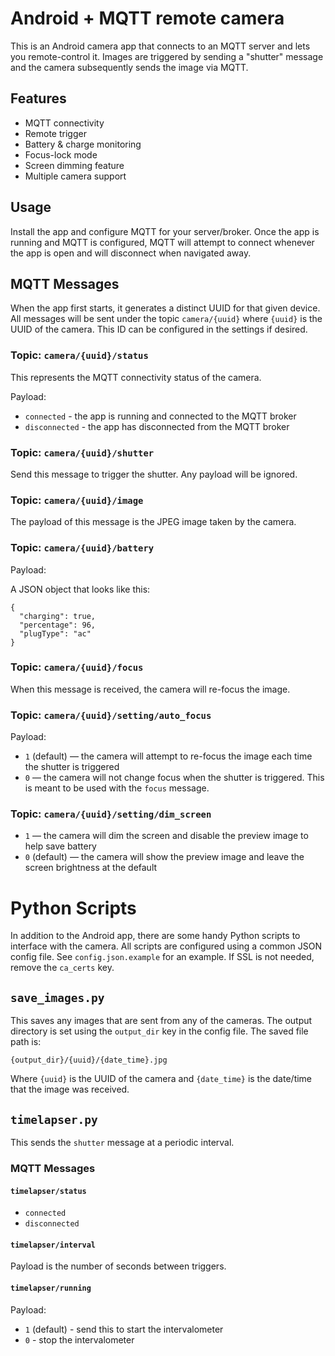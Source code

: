 Android + MQTT remote camera
============================

This is an Android camera app that connects to an MQTT server and lets you
remote-control it. Images are triggered by sending a "shutter" message and the
camera subsequently sends the image via MQTT.

Features
--------

* MQTT connectivity
* Remote trigger
* Battery & charge monitoring
* Focus-lock mode
* Screen dimming feature
* Multiple camera support

Usage
-----

Install the app and configure MQTT for your server/broker. Once the app is
running and MQTT is configured, MQTT will attempt to connect whenever the app
is open and will disconnect when navigated away.

MQTT Messages
-------------

When the app first starts, it generates a distinct UUID for that given device.
All messages will be sent under the topic `camera/{uuid}` where `{uuid}` is the
UUID of the camera. This ID can be configured in the settings if desired.

### Topic: `camera/{uuid}/status`

This represents the MQTT connectivity status of the camera.

Payload:

* `connected` - the app is running and connected to the MQTT broker
* `disconnected` - the app has disconnected from the MQTT broker

### Topic: `camera/{uuid}/shutter`

Send this message to trigger the shutter. Any payload will be ignored.

### Topic: `camera/{uuid}/image`

The payload of this message is the JPEG image taken by the camera.

### Topic: `camera/{uuid}/battery`

Payload:

A JSON object that looks like this:

```
{
  "charging": true,
  "percentage": 96,
  "plugType": "ac"
}
```

### Topic: `camera/{uuid}/focus`

When this message is received, the camera will re-focus the image.

### Topic: `camera/{uuid}/setting/auto_focus`

Payload:

* `1` (default) — the camera will attempt to re-focus the image each time the
  shutter is triggered
* `0` — the camera will not change focus when the shutter is triggered. This is
  meant to be used with the `focus` message.

### Topic: `camera/{uuid}/setting/dim_screen`

* `1` — the camera will dim the screen and disable the preview image to help
  save battery
* `0` (default) — the camera will show the preview image and leave the screen
  brightness at the default

Python Scripts
==============

In addition to the Android app, there are some handy Python scripts to
interface with the camera. All scripts are configured using a common JSON
config file. See `config.json.example` for an example. If SSL is not needed,
remove the `ca_certs` key.

`save_images.py`
----------------

This saves any images that are sent from any of the cameras. The output
directory is set using the `output_dir` key in the config file. The saved file
path is:

```
{output_dir}/{uuid}/{date_time}.jpg
```

Where `{uuid}` is the UUID of the camera and `{date_time}` is the date/time
that the image was received.

`timelapser.py`
---------------

This sends the `shutter` message at a periodic interval.

### MQTT Messages

#### `timelapser/status`

* `connected`
* `disconnected`

#### `timelapser/interval`

Payload is the number of seconds between triggers.

#### `timelapser/running`

Payload:
* `1` (default) - send this to start the intervalometer
* `0` - stop the intervalometer

